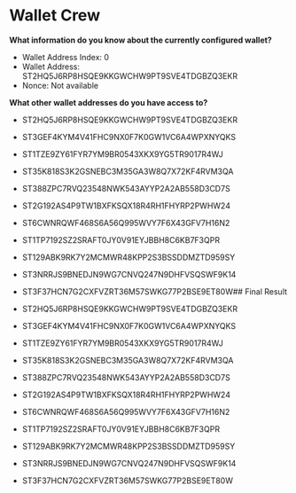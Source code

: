 # Wallet Crew


**What information do you know about the currently configured wallet?**

- Wallet Address Index: 0
- Wallet Address: ST2HQ5J6RP8HSQE9KKGWCHW9PT9SVE4TDGBZQ3EKR
- Nonce: Not available

**What other wallet addresses do you have access to?**

- ST2HQ5J6RP8HSQE9KKGWCHW9PT9SVE4TDGBZQ3EKR
- ST3GEF4KYM4V41FHC9NX0F7K0GW1VC6A4WPXNYQKS
- ST1TZE9ZY61FYR7YM9BR0543XKX9YG5TR9017R4WJ
- ST35K818S3K2GSNEBC3M35GA3W8Q7X72KF4RVM3QA
- ST388ZPC7RVQ23548NWK543AYYP2A2AB558D3CD7S
- ST2G192AS4P9TW1BXFKSQX18R4RH1FHYRP2PWHW24
- ST6CWNRQWF468S6A56Q995WVY7F6X43GFV7H16N2
- ST1TP7192SZ2SRAFT0JY0V91EYJBBH8C6KB7F3QPR
- ST129ABK9RK7Y2MCMWR48KPP2S3BSSDDMZTD959SY
- ST3NRRJS9BNEDJN9WG7CNVQ247N9DHFVSQSWF9K14
- ST3F37HCN7G2CXFVZRT36M57SWKG77P2BSE9ET80W## Final Result

- ST2HQ5J6RP8HSQE9KKGWCHW9PT9SVE4TDGBZQ3EKR
- ST3GEF4KYM4V41FHC9NX0F7K0GW1VC6A4WPXNYQKS
- ST1TZE9ZY61FYR7YM9BR0543XKX9YG5TR9017R4WJ
- ST35K818S3K2GSNEBC3M35GA3W8Q7X72KF4RVM3QA
- ST388ZPC7RVQ23548NWK543AYYP2A2AB558D3CD7S
- ST2G192AS4P9TW1BXFKSQX18R4RH1FHYRP2PWHW24
- ST6CWNRQWF468S6A56Q995WVY7F6X43GFV7H16N2
- ST1TP7192SZ2SRAFT0JY0V91EYJBBH8C6KB7F3QPR
- ST129ABK9RK7Y2MCMWR48KPP2S3BSSDDMZTD959SY
- ST3NRRJS9BNEDJN9WG7CNVQ247N9DHFVSQSWF9K14
- ST3F37HCN7G2CXFVZRT36M57SWKG77P2BSE9ET80W